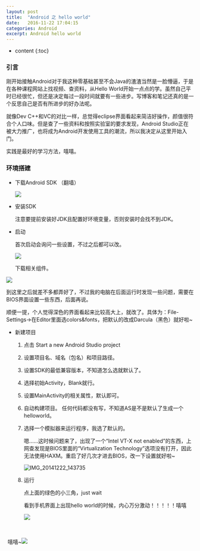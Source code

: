 ```yaml
---
layout: post
title:  "Android 之 hello world"
date:   2016-11-22 17:04:15
categories: Android
excerpt: Android hello world
---
```


* content
  {:toc}

### 引言

刚开始接触Android对于我这种零基础甚至不会Java的渣渣当然是一脸懵逼，于是在各种课程网站上找视频、查资料，从Hello World开始一点点的学。虽然自己平时已经很忙，但还是决定每过一段时间就要有一些进步。写博客和笔记还真的是一个反思自己是否有所进步的好办法呢。

就像Dev C++和VC的对比一样，总觉得eclipse界面看起来简洁好操作，颜值很符合个人口味。但是查了一些资料和按照实验室的要求发现，Android Studio正在被大力推广，也将成为Android开发使用工具的潮流，所以我决定从这里开始入门。

实践是最好的学习方法，嘻嘻。

### 环境搭建

- 下载Android SDK （翻墙）

  ![](http://upload-images.jianshu.io/upload_images/323464-4ce26de1799f4aaf.png?imageMogr2/auto-orient/strip%7CimageView2/2/w/1240)

- 安装SDK

  注意要提前安装好JDK且配置好环境变量，否则安装时会找不到JDK。

- 启动

  首次启动会询问一些设置，不过之后都可以改。

  ![](http://upload-images.jianshu.io/upload_images/323464-887736cd3a050e0b.png?imageMogr2/auto-orient/strip%7CimageView2/2/w/1240)

  ​下载相关组件。

![](http://upload-images.jianshu.io/upload_images/323464-4ef0fa87c1fd3bd6.png?imageMogr2/auto-orient/strip%7CimageView2/2/w/1240)

​	到这里之后就差不多都弄好了，不过我的电脑在后面运行时发现一些问题，需要在BIOS界面设置一些东西，后面再说。

​	顺便一提，个人觉得深色的界面看起来比较高大上，就改了。具体为：File-Settings->在Editor里面选colors&fonts，把默认的改成Darcula（黑色）就好啦~

- 新建项目

  1. 点击 Start a new Android Studio project

  2. 设置项目名、域名（包名）和项目路径。

  3. 设置SDK的最低兼容版本，不知道怎么选就默认了。

  4. 选择初始Activity，Blank就行。

  5. 设置MainActivity的相关属性，默认即可。

  6. 自动构建项目。 任何代码都没有写，不知道AS是不是默认了生成一个helloworld。

  7. 选择一个模拟器来运行程序，我选了默认的。

     嗯......这时候问题来了，出现了一个“Intel VT-X not enabled”的东西，上网查发现是BIOS里面的“Virtualization Technology”选项没有打开，因此无法使用HAXM。重启了好几次才进去BIOS，改一下设置就好啦~

     ![IMG_20141222_143735](http://www.2cto.com/uploadfile/Collfiles/20150303/2015030310320831.jpg)

  8. 运行

     ​点上面的绿色的小三角，just wait

     ​看到手机界面上出现hello world的时候，内心万分激动！！！！！嘻嘻

     ​![](http://ww3.sinaimg.cn/large/006pzljrgw1fa10e9vdj8j309t0egt9e.jpg)

<br>

​	嘻嘻~![](http://ww1.sinaimg.cn/large/006pzljrgw1fa0z73jk5tj301c01c0sh.jpg)
